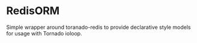 RedisORM
=========

Simple wrapper around toranado-redis
to provide declarative style models for
usage with Tornado ioloop.
